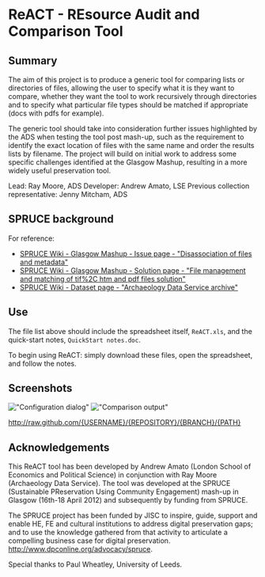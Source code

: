 # ReACT - REsource Audit and Comparison Tool

## Summary

The aim of this project is to produce a generic tool for comparing
lists or directories of files, allowing the user to specify what it is
they want to compare, whether they want the tool to work recursively
through directories and to specify what particular file types should
be matched if appropriate (docs with pdfs for example). 

The generic tool should take into consideration further issues
highlighted by the ADS when testing the tool post mash-up, such as the
requirement to identify the exact location of files with the same name
and order the results lists by filename. The project will build on
initial work to address some specific challenges identified at the
Glasgow Mashup, resulting in a more widely useful preservation tool.

Lead: Ray Moore, ADS
Developer: Andrew Amato, LSE
Previous collection representative: Jenny Mitcham, ADS

## SPRUCE background

For reference:

* [SPRUCE Wiki - Glasgow Mashup - Issue page - "Disassociation of files and metadata"](http://wiki.opf-labs.org/display/SPR/Disassociation+of+files+and+metadata)
* [SPRUCE Wiki - Glasgow Mashup - Solution page - "File management and matching of tif%2C htm and pdf files solution"](http://wiki.opf-labs.org/display/SPR/File+management+and+matching+of+tif%2C+htm+and+pdf+files+solution)
* [SPRUCE Wiki - Dataset page - "Archaeology Data Service archive"](http://wiki.opf-labs.org/display/SPR/Archaeology+Data+Service+archive)

## Use

The file list above should include the spreadsheet itself, `ReACT.xls`, and the quick-start notes, `QuickStart notes.doc`.

To begin using ReACT: simply download these files, open the spreadsheet, and follow the notes.

## Screenshots

!["Configuration dialog"](/screenshots/screenshot-dialog.png "Configuration dialog")
!["Comparison output"](/screenshots/screenshot-comaprison.png "Comparison output")

http://raw.github.com/{USERNAME}/{REPOSITORY}/{BRANCH}/{PATH}

## Acknowledgements
This ReACT tool has been developed by Andrew Amato (London School of Economics and Political Science) in conjunction with Ray Moore (Archaeology Data Service). The tool was developed at the SPRUCE (Sustainable PReservation Using Community Engagement) mash-up in Glasgow (16th-18 April 2012) and subsequently by funding from SPRUCE. 

The SPRUCE project has been funded by JISC to inspire, guide, support and enable HE, FE and cultural institutions to address digital preservation gaps; and to use the knowledge gathered from that activity to articulate a compelling business case for digital preservation. http://www.dpconline.org/advocacy/spruce. 

Special thanks to Paul Wheatley, University of Leeds. 
